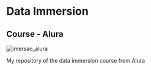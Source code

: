 # Data Immersion
## Course - Alura

![imersao_alura](https://github.com/raquelcolares/Imersao_Dados_Alura/blob/main/imers%C3%A3o%20alura.png)

My repository of the data immersion course from Alura
